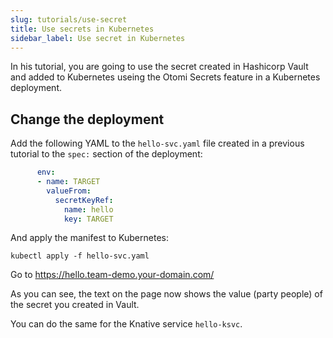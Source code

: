 ```yaml
---
slug: tutorials/use-secret
title: Use secrets in Kubernetes
sidebar_label: Use secret in Kubernetes
---
```


In his tutorial, you are going to use the secret created in Hashicorp Vault and added to Kubernetes useing the Otomi Secrets feature in a Kubernetes deployment.

## Change the deployment

Add the following YAML to the `hello-svc.yaml` file created in a previous tutorial to the `spec:` section of the deployment:

```yaml
      env:
      - name: TARGET
        valueFrom:
          secretKeyRef:
            name: hello
            key: TARGET
```

And apply the manifest to Kubernetes:

```
kubectl apply -f hello-svc.yaml
```

Go to https://hello.team-demo.your-domain.com/

As you can see, the text on the page now shows the value (party people) of the secret you created in Vault.

You can do the same for the Knative service `hello-ksvc`.
